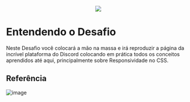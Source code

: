 <p align="center">
<img loading="lazy" src="http://img.shields.io/static/v1?label=STATUS&message=EM%20DESENVOLVIMENTO&color=GREEN&style=for-the-badge"/>
</p>

# Entendendo o Desafio

Neste Desafio você colocará a mão na massa e irá reproduzir a página da incrível plataforma do Discord colocando em prática todos os conceitos aprendidos até aqui, principalmente sobre Responsividade no CSS.

## Referência
![image](https://github.com/user-attachments/assets/bd8927c2-0a22-4733-a26e-b0fc672d1b84)

